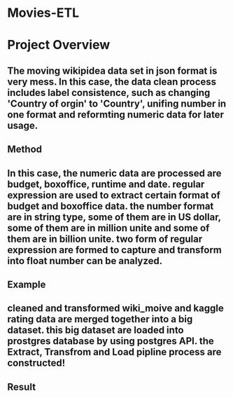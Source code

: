 # Movies-ETL

# Project Overview
## The moving wikipidea data set in json format is very mess. In this case, the data clean process includes label consistence, such as changing 'Country of orgin' to 'Country', unifing number in one format and reformting numeric data for later usage. 

## Method 
## In this case, the numeric data are processed are budget, boxoffice, runtime and date. regular expression are used to extract certain format of budget and boxoffice data. the number format are in string type, some of them are in US dollar, some of them are in million unite and some of them are in billion unite. two form of regular expression are formed to capture and transform into float number can be analyzed. 
## Example 


## cleaned and transformed wiki_moive and kaggle rating data are merged together into a big dataset. this big dataset are loaded into prostgres database by using postgres API. the Extract, Transfrom and Load pipline process are constructed!

## Result
